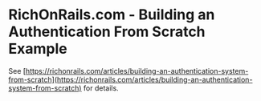 # RichOnRails.com - Building an Authentication From Scratch Example

See [https://richonrails.com/articles/building-an-authentication-system-from-scratch](https://richonrails.com/articles/building-an-authentication-system-from-scratch) for details.